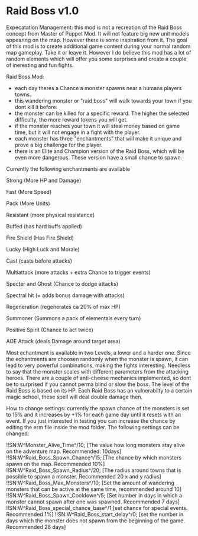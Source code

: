 # Raid Boss v1.0

Expecatation Management: this mod is not a recreation of the Raid Boss concept from Master of Puppet Mod. It will not feature big new unit models appearing on the map. However there is some inspiration from it. The goal of this mod is to create additional game content during your normal random map gameplay. Take it or leave it. However I do believe this mod has a lot of random elements which will offer you some surprises and create a couple of ineresting and fun fights. 


Raid Boss Mod:
- each day theres a Chance a monster spawns near a humans players towns. 
- this wandering monster or "raid boss" will walk towards your town if you dont kill it before.
- the monster can be killed for a specific reward. The higher the selected difficulty, the more reward tokens you will get. 
- if the monster reaches your town it will steal money based on game time, but it will not engage in a fight with the player.
- each monster has three "enchantments" that will make it unique and prove a big challenge for the player.
- there is an Elite and Champion version of the Raid Boss, which will be even more dangerous. These version have a small chance to spawn. 


Currently the following enchantments are available

Strong (More HP and Damage)

Fast (More Speed)

Pack (More Units)

Resistant (more physical resistance)

Buffed (has hard buffs applied)

Fire Shield (Has Fire Shield)

Lucky (High Luck and Morale)

Cast (casts before attacks)

Multiattack (more attacks + extra Chance to trigger events)

Specter and Ghost (Chance to dodge attacks)

Spectral hit (+ adds bonus damage with attacks)

Regeneration (regenerates ca 20% of max HP)

Summoner (Summons a pack of elementals every turn)

Positive Spirit (Chance to act twice)

AOE Attack (deals Damage around target area)


Most echantment is available in two Levels, a lower and a harder one. Since the echantments are choosen randomly when the monster is spawn, it can lead to very powerful combinations, making the fights interesting. Needless to say that the monster scales with different parameters from the attacking heroes. 
There are a couple of anti-cheese mechanics implemented, so dont be to surprised if you cannot perma blind or slow the boss.
The level of the Raid Boss is based on its HP.
Each Raid Boss has an vulnerabilty to a certain magic school, these spell will deal double damage then.



How to change settings:
currently the spawn chance of the monsters is set to 15% and it increases by +1% for each game day until it resets with an event. If you just interested in testing you can increase the chance by editing the erm file inside the mod folder. The following settings can be changed:

!!SN:W^Monster_Alive_Time^/10;          [The value how long monsters stay alive on the adventure map. Recommended: 10days]
!!SN:W^Raid_Boss_Spawn_Chance^/15;      [The chance by which monsters spawn on the map. Recommended 10%]
!!SN:W^Raid_Boss_Spawn_Radius^/20;      [The radius around towns that is possible to spawn a monster. Recommended 20 x and y radius]
!!SN:W^Raid_Boss_Max_Monsters^/10;      [Set the amount of wandering monsters that can be active at the same time, recommended around 10]
!!SN:W^Raid_Boss_Spawn_Cooldown^/5;     [Set number in days in which a monster cannot spawn after one was spawned. Recommended 7 days]
!!SN:W^Raid_Boss_special_chance_base^/1;[set chance for special events. Recommended 1%]
!!SN:W^Raid_Boss_start_delay^/0;        [set the number in days which the monster does not spawn from the beginning of the game. Recommended 28 days]



